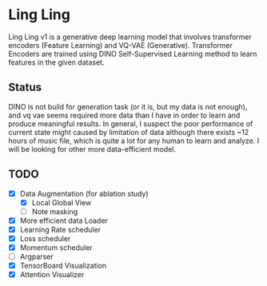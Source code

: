 # Ling Ling

Ling Ling v1 is a generative deep learning model that involves transformer encoders (Feature Learning) and VQ-VAE (Generative).
Transformer Encoders are trained using DINO Self-Supervised Learning method to learn features in the given dataset. 

## Status

DINO is not build for generation task (or it is, but my data is not enough), and vq vae seems required more data than I have in order to learn and produce meaningful results. In general, I suspect the poor performance of current state might caused by limitation of data although there exists ~12 hours of music file, which is quite a lot for any human to learn and analyze. I will be looking for other more data-efficient model.

## TODO

- [x] Data Augmentation (for ablation study)
  - [x] Local Global View
  - [ ] Note masking
- [x] More efficient data Loader
- [x] Learning Rate scheduler
- [x] Loss scheduler
- [x] Momentum scheduler
- [ ] Argparser
- [x] TensorBoard Visualization
- [x] Attention Visualizer
